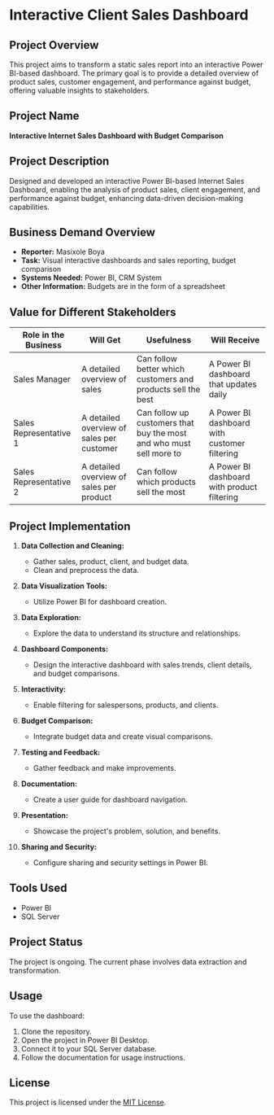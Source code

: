 # Interactive Client Sales Dashboard

## Project Overview

This project aims to transform a static sales report into an interactive Power BI-based dashboard. The primary goal is to provide a detailed overview of product sales, customer engagement, and performance against budget, offering valuable insights to stakeholders.

## Project Name

**Interactive Internet Sales Dashboard with Budget Comparison**

## Project Description

Designed and developed an interactive Power BI-based Internet Sales Dashboard, enabling the analysis of product sales, client engagement, and performance against budget, enhancing data-driven decision-making capabilities.

## Business Demand Overview

- **Reporter:** Masixole Boya
- **Task:** Visual interactive dashboards and sales reporting, budget comparison
- **Systems Needed:** Power BI, CRM System
- **Other Information:** Budgets are in the form of a spreadsheet

## Value for Different Stakeholders

| Role in the Business   | Will Get                                      | Usefulness                                                  | Will Receive                            |
|------------------------|----------------------------------------------|-------------------------------------------------------------|----------------------------------------|
| Sales Manager          | A detailed overview of sales                | Can follow better which customers and products sell the best | A Power BI dashboard that updates daily |
| Sales Representative 1 | A detailed overview of sales per customer   | Can follow up customers that buy the most and who must sell more to | A Power BI dashboard with customer filtering |
| Sales Representative 2 | A detailed overview of sales per product    | Can follow which products sell the most                      | A Power BI dashboard with product filtering |

## Project Implementation

1. **Data Collection and Cleaning:**
   - Gather sales, product, client, and budget data.
   - Clean and preprocess the data.

2. **Data Visualization Tools:**
   - Utilize Power BI for dashboard creation.

3. **Data Exploration:**
   - Explore the data to understand its structure and relationships.

4. **Dashboard Components:**
   - Design the interactive dashboard with sales trends, client details, and budget comparisons.
   
5. **Interactivity:**
   - Enable filtering for salespersons, products, and clients.

6. **Budget Comparison:**
   - Integrate budget data and create visual comparisons.

7. **Testing and Feedback:**
   - Gather feedback and make improvements.

8. **Documentation:**
   - Create a user guide for dashboard navigation.

9. **Presentation:**
   - Showcase the project's problem, solution, and benefits.

10. **Sharing and Security:**
    - Configure sharing and security settings in Power BI.

## Tools Used

- Power BI
- SQL Server

## Project Status

The project is ongoing. The current phase involves data extraction and transformation.

## Usage

To use the dashboard:
1. Clone the repository.
2. Open the project in Power BI Desktop.
3. Connect it to your SQL Server database.
4. Follow the documentation for usage instructions.

## License

This project is licensed under the [MIT License](LICENSE).
